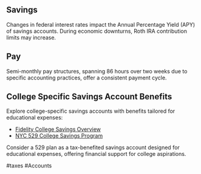 ## Savings

Changes in federal interest rates impact the Annual Percentage Yield (APY) of savings accounts. During economic downturns, Roth IRA contribution limits may increase.

## Pay

Semi-monthly pay structures, spanning 86 hours over two weeks due to specific accounting practices, offer a consistent payment cycle.

## College Specific Savings Account Benefits

Explore college-specific savings accounts with benefits tailored for educational expenses:
- [Fidelity College Savings Overview](https://myguidance.fidelity.com/ftgw/pna/public/lifeevents/content/sending-child-to-college/overview?%7Bimm_pid=700000001976805&immid=100812_SEA&imm_eid=ep48649314605%7D&utm_source=GOOGLE&utm_medium=paid_search&utm_account_id=700000001976805&utm_campaign=LFE&utm_content=58700005353206691&utm_term=college%20savings%20program&utm_campaign_id=100812&utm_id=71700000058166550&gclid=Cj0KCQiAz9ieBhCIARIsACB0oGLvU0Xt-03_OQBVs6d65AiguFHt9jnBn8M3_g5L6CYpddg1eplGlRoaAmSGEALw_wcB&gclsrc=aw.ds)
- [NYC 529 College Savings Program](https://www.nyc.gov/site/opa/my-pay/nys-529-college-savings-program.page#:~:text=New%20York's%20529%20College%20Savings,an%20account%20per%20pay%20period)

Consider a 529 plan as a tax-benefited savings account designed for educational expenses, offering financial support for college aspirations.


#taxes #Accounts